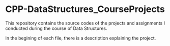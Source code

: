 # CPP-DataStructures_CourseProjects

This repository contains the source codes of the projects and assignments I conducted during the course of Data Structures. 

In the begining of each file, there is a description explaining the project.
